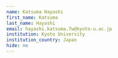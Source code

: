 ```yaml
---
name: Katsuma Hayashi
first_name: Katsuma
last_name: Hayashi
email: hayashi.katsuma.7w@kyoto-u.ac.jp
institution: Kyoto University
institution_country: Japan
hide: no
---
```


